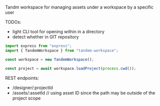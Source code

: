 Tandm workspace for managing assets under a workspace by a specific user

TODOs:

- light CLI tool for opening within in a directory
- detect whether in GIT repository

```javascript
import express from "express";
import { TandemWorkspace } from "tandem-workspace";

const workspace = new TandemWorkspace();

const project = await workspace.loadProject(process.cwd());
```

REST endpoints:

- /designer/:projectId
- /assets/:assetId // using asset ID since the path may be outside of the project scope
